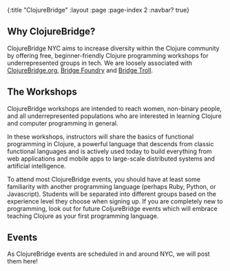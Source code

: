 {:title "ClojureBridge"
 :layout :page
 :page-index 2
 :navbar? true}

## Why ClojureBridge?

ClojureBridge NYC aims to increase diversity within the Clojure community by offering free, beginner-friendly Clojure programming workshops for underrepresented groups in tech. We are loosely associated with [ClojureBridge.org](http://www.clojurebridge.org/), [Bridge Foundry](https://bridgefoundry.org/) and [Bridge Troll](https://www.bridgetroll.org/events/430).

## The Workshops

ClojureBridge workshops are intended to reach women, non-binary people, and all underrepresented populations who are interested in learning Clojure and computer programming in general.

In these workshops, instructors will share the basics of functional programming in Clojure, a powerful language that descends from classic functional languages and is actively used today to build everything from web applications and mobile apps to large-scale distributed systems and artificial intelligence.

To attend most ClojureBridge events, you should have at least some familiarity with another programming language (perhaps Ruby, Python, or Javascript). Students will be separated into different groups based on the experience level they choose when signing up. If you are completely new to programming, look out for future ColjureBridge events which will embrace teaching Clojure as your first programming language.

## Events

As ClojureBridge events are scheduled in and around NYC, we will post them here!
